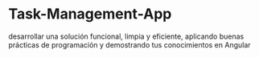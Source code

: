 # Task-Management-App
 desarrollar una  solución funcional, limpia y eficiente, aplicando buenas prácticas de  programación y demostrando tus conocimientos en Angular

